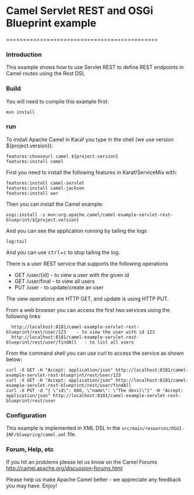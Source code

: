 # Camel Servlet REST and OSGi Blueprint example
=============================================

### Introduction
This example shows how to use Servlet REST to define REST endpoints in Camel routes using the Rest DSL


### Build
You will need to compile this example first:

	mvn install


### run
To install Apache Camel in Karaf you type in the shell (we use version ${project.version}):

	features:chooseurl camel ${project.version}
	features:install camel

First you need to install the following features in Karaf/ServiceMix with:

	features:install camel-servlet
	features:install camel-jackson
	features:install war

Then you can install the Camel example:

	osgi:install -s mvn:org.apache.camel/camel-example-servlet-rest-blueprint/${project.version}

And you can see the application running by tailing the logs

	log:tail

And you can use <kbd>ctrl</kbd>+<kbd>c</kbd> to stop tailing the log.

There is a user REST service that supports the following operations

 - GET /user/{id} - to view a user with the given id </li>
 - GET /user/final - to view all users</li>
 - PUT /user - to update/create an user</li>

The view operations are HTTP GET, and update is using HTTP PUT.

From a web browser you can access the first two services using the following links

      http://localhost:8181/camel-example-servlet-rest-blueprint/rest/user/123    - to view the user with id 123
      http://localhost:8181/camel-example-servlet-rest-blueprint/rest/user/findAll   - to list all users

From the command shell you can use curl to access the service as shown below:

    curl -X GET -H "Accept: application/json" http://localhost:8181/camel-example-servlet-rest-blueprint/rest/user/123
    curl -X GET -H "Accept: application/json" http://localhost:8181/camel-example-servlet-rest-blueprint/rest/user/findAll
    curl -X PUT -d "{ \"id\": 666, \"name\": \"The devil\"}" -H "Accept: application/json" http://localhost:8181/camel-example-servlet-rest-blueprint/rest/user


### Configuration
This example is implemented in XML DSL in the `src/main/resources/OSGI-INF/bluepring/camel.xml` file.


### Forum, Help, etc

If you hit an problems please let us know on the Camel Forums
	<http://camel.apache.org/discussion-forums.html>

Please help us make Apache Camel better - we appreciate any feedback you may
have.  Enjoy!
